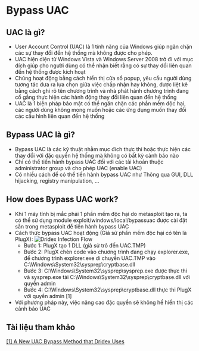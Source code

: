 # Bypass UAC

## UAC là gì?
* User Account Control (UAC) là 1 tính năng của Windows giúp ngăn chặn các sự thay đổi đến hệ thống mà không được cho phép. 
* UAC hiện diện từ Windows Vista và Windows Server 2008 trở đi với mục đích giúp cho người dùng có thể nhận biết rằng có sự thay đổi liên quan đến hệ thống được kích hoạt
* Chúng hoạt động bằng cách hiển thị cửa sổ popup, yêu cầu người dùng tương tác đưa ra lựa chọn giữa việc chấp nhận hay không, được liệt kê bằng cách ghi rõ tên chương trình và nhà phát hành chương trình đang cố gắng thực hiện các hành động thay đổi liên quan đến hệ thống
* UAC là 1 biện pháp bảo mật có thể ngăn chặn các phần mềm độc hại, các người dùng không mong muốn hoặc các ứng dụng muốn thay đổi các cấu hình liên quan đến hệ thống

## Bypass UAC là gì?
* Bypass UAC là các kỹ thuật nhằm mục đích thực thi hoặc thực hiện các thay đổi với đặc quyền hệ thống mà không có bất kỳ cảnh báo nào
* Chỉ có thể tiến hành bypass UAC đối với các tài khoản thuộc administrator group và cho phép UAC (enable UAC)
* Có nhiều cách để có thể tiến hành bypass UAC như Thông qua GUI, DLL hijacking, registry manipulation, ...

## How does Bypass UAC work?
* Khi 1 máy tính bị mắc phải 1 phần mềm độc hại do metasploit tạo ra, ta có thể sử dụng module exploit/windows/local/bypassuac được cài đặt sẵn trong metasploit để tiến hành bypass UAC
* Cách thức bypass UAC hoạt động (Giả sử phần mềm độc hại có tên là PlugX):
![Dridex Infection Flow](/)
  * Bước 1: PlugX tạo 1 DLL (giả sử trỏ đến UAC.TMP)
  * Bước 2: PlugX chèn code vào chương trình đang chạy explorer.exe, để chương trình explorer.exe di chuyển UAC.TMP vào C:\Windows\System32\sysprep\cryptbase.dll
  * Bước 3: C:\Windows\System32\sysprep\sysprep.exe được thực thi và sysprep.exe tải C:\Windows\System32\sysprep\cryptbase.dll với quyền admin
  * Bước 4: C:\Windows\System32\sysprep\cryptbase.dll thực thi PlugX với quyền admin [1]
* Với phương pháp này, việc nâng cao đặc quyền sẽ không hề hiển thị các cảnh báo UAC

## Tài liệu tham khảo
[[1] A New UAC Bypass Method that Dridex Uses](https://blogs.jpcert.or.jp/en/2015/02/a-new-uac-bypass-method-that-dridex-uses.html)
